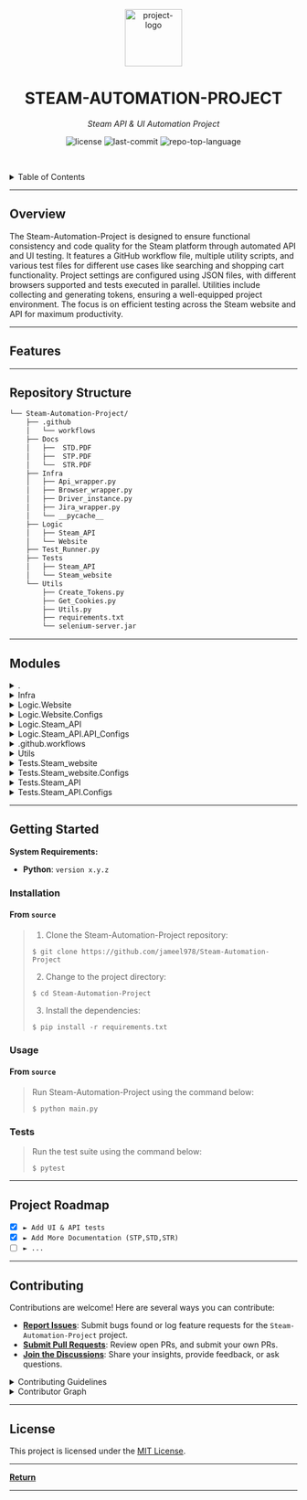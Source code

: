<p align="center">
  <img src="https://upload.wikimedia.org/wikipedia/commons/thumb/8/83/Steam_icon_logo.svg/2048px-Steam_icon_logo.svg.png" width="100" alt="project-logo">
</p>
<p align="center">
    <h1 align="center">STEAM-AUTOMATION-PROJECT</h1>
</p>
<p align="center">
    <em>Steam API & UI Automation Project</em>
</p>
<p align="center">
	<img src="https://img.shields.io/github/license/jameel978/Steam-Automation-Project?style=default&logo=opensourceinitiative&logoColor=white&color=0080ff" alt="license">
	<img src="https://img.shields.io/github/last-commit/jameel978/Steam-Automation-Project?style=default&logo=git&logoColor=white&color=0080ff" alt="last-commit">
	<img src="https://img.shields.io/github/languages/top/jameel978/Steam-Automation-Project?style=default&color=0080ff" alt="repo-top-language">
	
<p align="center">
	<!-- default option, no dependency badges. -->
</p>

<br><!-- TABLE OF CONTENTS -->
<details>
  <summary>Table of Contents</summary><br>

- [ Overview](#-overview)
- [ Features](#-features)
- [ Repository Structure](#-repository-structure)
- [ Modules](#-modules)
- [ Getting Started](#-getting-started)
  - [ Installation](#-installation)
  - [ Usage](#-usage)
  - [ Tests](#-tests)
- [ Project Roadmap](#-project-roadmap)
- [ Contributing](#-contributing)
- [ License](#-license)
- [ Acknowledgments](#-acknowledgments)
</details>
<hr>

##  Overview

The Steam-Automation-Project is designed to ensure functional consistency and code quality for the Steam platform through automated API and UI testing. It features a GitHub workflow file, multiple utility scripts, and various test files for different use cases like searching and shopping cart functionality. Project settings are configured using JSON files, with different browsers supported and tests executed in parallel. Utilities include collecting and generating tokens, ensuring a well-equipped project environment. The focus is on efficient testing across the Steam website and API for maximum productivity.

---

##  Features



---

##  Repository Structure

```sh
└── Steam-Automation-Project/
    ├── .github
    │   └── workflows
    ├── Docs
    │   ├──  STD.PDF
    │   ├──  STP.PDF
    │   └──  STR.PDF  
    ├── Infra
    │   ├── Api_wrapper.py
    │   ├── Browser_wrapper.py
    │   ├── Driver_instance.py
    │   ├── Jira_wrapper.py
    │   └── __pycache__
    ├── Logic
    │   ├── Steam_API
    │   └── Website
    ├── Test_Runner.py
    ├── Tests
    │   ├── Steam_API
    │   └── Steam_website
    └── Utils
        ├── Create_Tokens.py
        ├── Get_Cookies.py
        ├── Utils.py
        ├── requirements.txt
        └── selenium-server.jar
```

---

##  Modules

<details closed><summary>.</summary>

| File                                                                                               | Summary                                                                                                                                          |
| ---                                                                                                | ---                                                                                                                                              |
| [Test_Runner.py](https://github.com/jameel978/Steam-Automation-Project/blob/master/Test_Runner.py) | Runs pytest for Steam-Automation-Projects API and UI tests concurrently or serially, captures errors as Jira issues, and saves environment info. |

</details>

<details closed><summary>Infra</summary>

| File                                                                                                             | Summary                                                                                                                                                                                                                                                                                                                                                                                                  |
| ---                                                                                                              | ---                                                                                                                                                                                                                                                                                                                                                                                                      |
| [Browser_wrapper.py](https://github.com/jameel978/Steam-Automation-Project/blob/master/Infra/Browser_wrapper.py) | Launch web browsers for UI tests by initializing browser instances and configurations in this script. The class BrowserWrapper supports Chrome, Edge, and Firefox browsers, adjusting headless mode and screen resolution based on test type. Configs are read from a JSON file.                                                                                                                         |
| [Jira_wrapper.py](https://github.com/jameel978/Steam-Automation-Project/blob/master/Infra/Jira_wrapper.py)       | This file, located under Infra/Jira_wrapper.py, establishes a connection to a Jira instance through the provided configuration settings. It includes methods to create new issues and retrieve the Allure report URL for a specified run. Enhances testing workflow integration within project architecture.                                                                                             |
| [Driver_instance.py](https://github.com/jameel978/Steam-Automation-Project/blob/master/Infra/Driver_instance.py) | Initiate a flexible and efficient web driver instance with enhanced functionality. This class, located in `Infra/Driver_instance.py`, allows interacting with page elements on a web application through methods such as getting titles, refreshing, closing, finding, sending input, and waiting for presence. Additionally, it offers allure reporting, cookies retrieval, and custom offset movement. |
| [Api_wrapper.py](https://github.com/jameel978/Steam-Automation-Project/blob/master/Infra/Api_wrapper.py)         | The `Api_wrapper.py` infuses functionality to engage Steams APIs. It sets up requests with customizable cookies and headers, enabling efficient communication between the automation project and targeted APIs. Additionally, it supports both GET and POST methods with adjustable query parameters.                                                                                                    |

</details>

<details closed><summary>Logic.Website</summary>

| File                                                                                                                 | Summary                                                                                                                                                                                                                                                                                                                                              |
| ---                                                                                                                  | ---                                                                                                                                                                                                                                                                                                                                                  |
| [Search_Page.py](https://github.com/jameel978/Steam-Automation-Project/blob/master/Logic/Website/Search_Page.py)     | Navigate through Steams search page using this Python class. Search for games by name or id, filter results based on preferences and price range, and hide owned or wishlisted games. Interact with various elements such as buttons and sliders for efficient searching.                                                                            |
| [Website_Page.py](https://github.com/jameel978/Steam-Automation-Project/blob/master/Logic/Website/Website_Page.py)   | Navigate through a website using the provided Python class, Website_page. It initializes a web driver, loads required URLs and cookies from configuration files, and automatically logs in if valid login cookies are found. The class ensures the user is taken to the home page and prepared for further interactions.                             |
| [Cart_page.py](https://github.com/jameel978/Steam-Automation-Project/blob/master/Logic/Website/Cart_page.py)         | Navigate through the repository structure, focusing on the Logic/Website/Cart_page.py file. This file extends the Website_page class and interacts with Steam's cart page using Selenium WebDriver. It provides methods to check items' names in the cart, remove all items, and determine an empty cart status, enabling automated cart management. |
| [Wishlist_Page.py](https://github.com/jameel978/Steam-Automation-Project/blob/master/Logic/Website/Wishlist_Page.py) | This Python file extends the Website_page class to manage Steam wishlists. It defines specific xpath selectors for wishlist games and elements to remove them. Methods get wishlist games count, retrieve game names, and automate removing multiple games.                                                                                          |
| [Home_Page.py](https://github.com/jameel978/Steam-Automation-Project/blob/master/Logic/Website/Home_Page.py)         | Navigate through the Home Page of Steams website using this Python class. It features search functionality by writing text input and getting search suggestions or results. Interact with page elements and improve user experience on the homepage. (Refer to Logic/Website/Home_Page.py)                                                           |

</details>

<details closed><summary>Logic.Website.Configs</summary>

| File                                                                                                                           | Summary                                                                                                                                                                                                                                                                                                |
| ---                                                                                                                            | ---                                                                                                                                                                                                                                                                                                    |
| [Website_URLS.json](https://github.com/jameel978/Steam-Automation-Project/blob/master/Logic/Website/Configs/Website_URLS.json) | A JSON file within the Website\_Configs folder of the project's Logic/Website module. It stores and provides easy access to essential Steam store URLs, such as the cart, home, wishlist, and search pages. This simplification enhances the architecture by centralizing web navigation requirements. |

</details>

<details closed><summary>Logic.Steam_API</summary>

| File                                                                                                                               | Summary                                                                                                                                                                                                                                                                                                                                                           |
| ---                                                                                                                                | ---                                                                                                                                                                                                                                                                                                                                                               |
| [Wishlist_API.py](https://github.com/jameel978/Steam-Automation-Project/blob/master/Logic/Steam_API/Wishlist_API.py)               | Navigate through the Steam-Automation-Projects architecture, reaching the Logic/Steam_API/Wishlist_API.py. This module serves as an interface for interacting with Steam API endpoints specifically related to managing game wishlists. It initializes configuration data and provides methods to add and remove apps from user wishlists using provided app IDs. |
| [Advanced_search_API.py](https://github.com/jameel978/Steam-Automation-Project/blob/master/Logic/Steam_API/Advanced_search_API.py) | The Advanced\_search\_API.py class facilitates complex queries to the Steam API, preparing URLs with search terms and handling response parsing to extract desired app ids for further usage in this project's architecture.                                                                                                                                      |
| [Steam_token_API.py](https://github.com/jameel978/Steam-Automation-Project/blob/master/Logic/Steam_API/Steam_token_API.py)         | A Python class within the Steam_API package initializes with a provided API wrapper. It reads config data from a JSON file and uses it to call an external API for retrieving a webapi_token, raising an exception if unsuccessful.                                                                                                                               |
| [APP_Hover_API.py](https://github.com/jameel978/Steam-Automation-Project/blob/master/Logic/Steam_API/APP_Hover_API.py)             | Navigate through Steams extensive game library using this Python API, implemented in Logic/Steam_API/APP_Hover_API.py. Interact with games by retrieving hover information such as categories, genres, and review summaries via JSON responses based on given game IDs. Configured via a separate JSON file in the repository structure.                          |
| [APP_Details_API.py](https://github.com/jameel978/Steam-Automation-Project/blob/master/Logic/Steam_API/APP_Details_API.py)         | In Logic/Steam_API/APP_Details_API.py, an API class is defined to fetch detailed information about Steam apps using their IDs. It connects to the Steam API and extracts relevant data like name, price, currency, etc., simplifying access to comprehensive app details.                                                                                         |
| [Store_Search_API.py](https://github.com/jameel978/Steam-Automation-Project/blob/master/Logic/Steam_API/Store_Search_API.py)       | This file defines the `Store_Search_API` class handling queries to retrieve search results. It initializes with an API wrapper, reads configs from a JSON file, and provides methods for fetching search results and extracting app ids and names.                                                                                                                |
| [APP_Reviews_API.py](https://github.com/jameel978/Steam-Automation-Project/blob/master/Logic/Steam_API/APP_Reviews_API.py)         | Initialize and prepare API urls; fetch and filter app reviews based on specified game ID, language, and review numbers; obtain playtime of reviews for further analysis. This Python module, named `APP_Reviews_API.py`, is designed to communicate with the Steam API and retrieve relevant app reviews and their associated metrics.                            |
| [Cart_API.py](https://github.com/jameel978/Steam-Automation-Project/blob/master/Logic/Steam_API/Cart_API.py)                       | The Logic/Steam_API/Cart_API.py file initializes the Steam API interaction, providing methods like `prepair_api_url` and `add_to_cart` to add items to users' Steam carts using provided keys, package ids, and bundle ids.                                                                                                                                       |

</details>

<details closed><summary>Logic.Steam_API.API_Configs</summary>

| File                                                                                                                                               | Summary                                                                                                                                                                                                                                                                                            |
| ---                                                                                                                                                | ---                                                                                                                                                                                                                                                                                                |
| [Cart_API.json](https://github.com/jameel978/Steam-Automation-Project/blob/master/Logic/Steam_API/API_Configs/Cart_API.json)                       | Configures API endpoint for adding items to cart in the Steam-Automation-Project. Contains base URL and optional parameters like country code and language for customizing requests. Essential for interacting with the Steam API for shopping cart functionality within the project architecture. |
| [Store_Search_API.json](https://github.com/jameel978/Steam-Automation-Project/blob/master/Logic/Steam_API/API_Configs/Store_Search_API.json)       | Store.steampowered.com/api/storesearch/>. Supports country code and language customization.                                                                                                                                                                                                        |
| [Wishlist_API.json](https://github.com/jameel978/Steam-Automation-Project/blob/master/Logic/Steam_API/API_Configs/Wishlist_API.json)               | Manages URLs for adding and removing items from Steams wishlist within the project's Steam API module."                                                                                                                                                                                            |
| [APP_Reviews_API.json](https://github.com/jameel978/Steam-Automation-Project/blob/master/Logic/Steam_API/API_Configs/APP_Reviews_API.json)         | Configures Steam API endpoint for accessing app reviews. Defines URL base, parameters for number of reviews per page, language filter, and playtime filters.                                                                                                                                       |
| [APP_Hover_API.json](https://github.com/jameel978/Steam-Automation-Project/blob/master/Logic/Steam_API/API_Configs/APP_Hover_API.json)             | Navigate through Steams app hover functionality by making API requests to the designated endpoint with the provided configuration. This JSON file configures our Steam-API component, specifying the base URL for interacting with app hover functionalities on the Steam platform.                |
| [Advanced_search_API.json](https://github.com/jameel978/Steam-Automation-Project/blob/master/Logic/Steam_API/API_Configs/Advanced_search_API.json) | Configures advanced search parameters for the Steam API, enabling sorting by high or low price and hiding free games from results. URL, maximum price, language, sorting options, and game-type filters are customizable in this file.                                                             |
| [APP_Details_API.json](https://github.com/jameel978/Steam-Automation-Project/blob/master/Logic/Steam_API/API_Configs/APP_Details_API.json)         | URL for app details query, country code, and desired price information. This file drives Steam API interaction.                                                                                                                                                                                    |
| [Steam_token_API.json](https://github.com/jameel978/Steam-Automation-Project/blob/master/Logic/Steam_API/API_Configs/Steam_token_API.json)         | Interacting with Steam API configurations, this file defines the URL for accessing point summaries in the Steam stores AJAX interface. Essential for retrieving user points data within the projects broader automation framework.                                                                 |

</details>

<details closed><summary>.github.workflows</summary>

| File                                                                                                                   | Summary                                                                                                                                                                                                    |
| ---                                                                                                                    | ---                                                                                                                                                                                                        |
| [Test runner.yml](https://github.com/jameel978/Steam-Automation-Project/blob/master/.github/workflows/Test runner.yml) | In this GitHub workflow file, tests are orchestrated for the Steam-Automation-Project. It triggers various test scripts across API and website logic, ensuring code quality and functionality consistency. |

</details>

<details closed><summary>Utils</summary>

| File                                                                                                         | Summary                                                                                                                                                                                                                                               |
| ---                                                                                                          | ---                                                                                                                                                                                                                                                   |
| [requirements.txt](https://github.com/jameel978/Steam-Automation-Project/blob/master/Utils/requirements.txt) | Requests, Selenium, pytest, pytest-xdist, pytest-html, parameterized, pytest, allure-pytest, Jira library. This file plays a crucial role in ensuring a functional and well-equipped project environment.                                             |
| [Utils.py](https://github.com/jameel978/Steam-Automation-Project/blob/master/Utils/Utils.py)                 | Tests executed, 1 failed. Steam_website test case on Chrome failed in TestSuite. Output written to report.env file. Keep exploring new territories, we'll conquer the bugs.                                                                           |
| [Get_Cookies.py](https://github.com/jameel978/Steam-Automation-Project/blob/master/Utils/Get_Cookies.py)     | Collects cookies from multiple web browsers (chrome, edge, firefox) during login, saving them to a JSON file named tokens.json for later use within the repository.                                                                                   |
| [Create_Tokens.py](https://github.com/jameel978/Steam-Automation-Project/blob/master/Utils/Create_Tokens.py) | Generate tokens from environment variables and save as a JSON file named tokens.json. This utility script consolidates browser cookies, Jira tokens, project details, and run information into the configuration file for seamless project execution. |

</details>

<details closed><summary>Tests.Steam_website</summary>

| File                                                                                                                                           | Summary                                                                                                                                                                                                                                                                                                                               |
| ---                                                                                                                                            | ---                                                                                                                                                                                                                                                                                                                                   |
| [Steam_HomePage_test.py](https://github.com/jameel978/Steam-Automation-Project/blob/master/Tests/Steam_website/Steam_HomePage_test.py)         | Test case file for Steam HomePage searches in the Steam-Automation-Project. Imports required packages and sets up testing environment using BrowserWrapper and Home_page classes from Infra and Logic directories respectively. Runs tests on search functionality with different input parameters, asserting correctness of results. |
| [Wishlist_UI_API_test.py](https://github.com/jameel978/Steam-Automation-Project/blob/master/Tests/Steam_website/Wishlist_UI_API_test.py)       | Test script validates Steam wishlist functionality. Importantly, it integrates with both website UI and API using Infra components, ensuring wishlist games are added and removed as intended.                                                                                                                                        |
| [Cart_UI_API_test.py](https://github.com/jameel978/Steam-Automation-Project/blob/master/Tests/Steam_website/Cart_UI_API_test.py)               | Test script executes automated UI and API tests for Steams shopping cart functionality. Imports necessary dependencies, sets up test environment using browser and API wrappers, retrieves access token, runs add-to-cart test with API calls and verifies item presence in the cart.                                                 |
| [Search_Page_Search_test.py](https://github.com/jameel978/Steam-Automation-Project/blob/master/Tests/Steam_website/Search_Page_Search_test.py) | Test script executes searches on Steams website, verifying hide functionalities for wishlisted games and owned games, as well as price slider accuracy. It utilizes various infra components and API interfaces from both Logic and Infra packages to achieve desired test scenarios.                                                 |

</details>

<details closed><summary>Tests.Steam_website.Configs</summary>

| File                                                                                                                                                       | Summary                                                                                                                                                                                                                                                      |
| ---                                                                                                                                                        | ---                                                                                                                                                                                                                                                          |
| [Wishlist_UI_API_test.json](https://github.com/jameel978/Steam-Automation-Project/blob/master/Tests/Steam_website/Configs/Wishlist_UI_API_test.json)       | Configure test settings for API interactions with Steam websites wishlist feature in this file, providing app\_name" and app\_id values to target tests effectively.                                                                                         |
| [Search_Page_Search_test.json](https://github.com/jameel978/Steam-Automation-Project/blob/master/Tests/Steam_website/Configs/Search_Page_Search_test.json) | Owned game ID (730 for Counter-Strike 2), desired game name, and a filter for free games (-200).                                                                                                                                                             |
| [UI_Tests_Config.json](https://github.com/jameel978/Steam-Automation-Project/blob/master/Tests/Steam_website/Configs/UI_Tests_Config.json)                 | Chrome, Edge, and Firefox.                                                                                                                                                                                                                                   |
| [Cart_UI_API_test.json](https://github.com/jameel978/Steam-Automation-Project/blob/master/Tests/Steam_website/Configs/Cart_UI_API_test.json)               | Configures test parameters for a Steam game in the UI Automation tests. Defines app ID, bundle ID, and name for Mount & Blade Legacy Collection. Supporting accurate testing results within the Steam-Automation-Project infrastructure.                     |
| [Steam_HomePage_test.json](https://github.com/jameel978/Steam-Automation-Project/blob/master/Tests/Steam_website/Configs/Steam_HomePage_test.json)         | In the given repository, a JSON configuration file named `Steam_HomePage_test.json` exists within the `Configs` folder in the `Tests/Steam_website` directory. This file sets an application name for testing purposes in the Steam website automated tests. |

</details>

<details closed><summary>Tests.Steam_API</summary>

| File                                                                                                                                         | Summary                                                                                                                                                                                                                                                                                                               |
| ---                                                                                                                                          | ---                                                                                                                                                                                                                                                                                                                   |
| [test_app_review_api.py](https://github.com/jameel978/Steam-Automation-Project/blob/master/Tests/Steam_API/test_app_review_api.py)           | Test suite for Steam API app review functionality. Contains various test cases to verify getting app reviews, review numbers, language, and filtering reviews by minimum and maximum play time. Imports required modules from Infra and Logic layers. Uses unittest framework.                                        |
| [test_advanced_search_api.py](https://github.com/jameel978/Steam-Automation-Project/blob/master/Tests/Steam_API/test_advanced_search_api.py) | Tests advanced search functionality of Steam API. This file runs tests for sorting apps by price using `Advanced_search_API` and `APP_Details_API` classes from the Logic directory. It ensures returned results are not empty, prices are correctly sorted in descending or ascending order, and filters free games. |
| [test_app_details.py](https://github.com/jameel978/Steam-Automation-Project/blob/master/Tests/Steam_API/test_app_details.py)                 | This file implements unit tests for retrieving and validating app details using the ApiWrapper and APP\_Details\_API classes. Tests check getting app name and price currency for specified countries.                                                                                                                |
| [test_Store_Search_api.py](https://github.com/jameel978/Steam-Automation-Project/blob/master/Tests/Steam_API/test_Store_Search_api.py)       | This test suite verifies the correctness of Steams store search function. It initializes an instance of StoreSearchAPI and executes test cases to ensure the retrieved apps match expected results based on provided parameters, such as app names and IDs.                                                           |

</details>

<details closed><summary>Tests.Steam_API.Configs</summary>

| File                                                                                                                                                     | Summary                                                                                                                                                                                                                                                                                                    |
| ---                                                                                                                                                      | ---                                                                                                                                                                                                                                                                                                        |
| [test_app_review_api.json](https://github.com/jameel978/Steam-Automation-Project/blob/master/Tests/Steam_API/Configs/test_app_review_api.json)           | Configures test parameters for Steam APIs app review function in Tests/Steam_API/Configs/test_app_review_api.json". The file sets the app ID, desired language, and minimum and maximum play times for testing app reviews within the application.                                                         |
| [test_app_details.json](https://github.com/jameel978/Steam-Automation-Project/blob/master/Tests/Steam_API/Configs/test_app_details.json)                 | Configures app details for Steam API tests. In Tests/Steam_API/Configs folder, this JSON file stores the ID and name of the application to be tested (ELDEN RING with ID 1245620). Contribution to Steam-Automation-Project's test infrastructure.                                                         |
| [API_Tests_Config.json](https://github.com/jameel978/Steam-Automation-Project/blob/master/Tests/Steam_API/Configs/API_Tests_Config.json)                 | Configures test execution mode for parallel processing in Steam-API Tests within the repository.                                                                                                                                                                                                           |
| [test_Store_Search_api.json](https://github.com/jameel978/Steam-Automation-Project/blob/master/Tests/Steam_API/Configs/test_Store_Search_api.json)       | In our repositorys test configuration folder, a JSON file named test_Store_Search_api.json" exists. Its primary function is to store the application name, Elden Ring, for tests targeting Steam API functions. This configuration facilitates seamless test automation focusing on specific applications. |
| [test_advanced_search_api.json](https://github.com/jameel978/Steam-Automation-Project/blob/master/Tests/Steam_API/Configs/test_advanced_search_api.json) | Explore the `test_advanced_search_api.json` file in the `Tests/Steam-API/Configs` directory. This configuration file contains an application name, elden ring, which is utilized for advanced searches within the Steam API testing context in our project architecture.                                   |

</details>

---

##  Getting Started

**System Requirements:**

* **Python**: `version x.y.z`

###  Installation

<h4>From <code>source</code></h4>

> 1. Clone the Steam-Automation-Project repository:
>
> ```console
> $ git clone https://github.com/jameel978/Steam-Automation-Project
> ```
>
> 2. Change to the project directory:
> ```console
> $ cd Steam-Automation-Project
> ```
>
> 3. Install the dependencies:
> ```console
> $ pip install -r requirements.txt
> ```

###  Usage

<h4>From <code>source</code></h4>

> Run Steam-Automation-Project using the command below:
> ```console
> $ python main.py
> ```

###  Tests

> Run the test suite using the command below:
> ```console
> $ pytest
> ```

---

##  Project Roadmap

- [X] `► Add UI & API tests`
- [X] `► Add More Documentation (STP,STD,STR)`
- [ ] `► ...`

---

##  Contributing

Contributions are welcome! Here are several ways you can contribute:

- **[Report Issues](https://github.com/jameel978/Steam-Automation-Project/issues)**: Submit bugs found or log feature requests for the `Steam-Automation-Project` project.
- **[Submit Pull Requests](https://github.com/jameel978/Steam-Automation-Project/blob/main/CONTRIBUTING.md)**: Review open PRs, and submit your own PRs.
- **[Join the Discussions](https://github.com/jameel978/Steam-Automation-Project/discussions)**: Share your insights, provide feedback, or ask questions.

<details closed>
<summary>Contributing Guidelines</summary>

1. **Fork the Repository**: Start by forking the project repository to your github account.
2. **Clone Locally**: Clone the forked repository to your local machine using a git client.
   ```sh
   git clone https://github.com/jameel978/Steam-Automation-Project
   ```
3. **Create a New Branch**: Always work on a new branch, giving it a descriptive name.
   ```sh
   git checkout -b new-feature-x
   ```
4. **Make Your Changes**: Develop and test your changes locally.
5. **Commit Your Changes**: Commit with a clear message describing your updates.
   ```sh
   git commit -m 'Implemented new feature x.'
   ```
6. **Push to github**: Push the changes to your forked repository.
   ```sh
   git push origin new-feature-x
   ```
7. **Submit a Pull Request**: Create a PR against the original project repository. Clearly describe the changes and their motivations.
8. **Review**: Once your PR is reviewed and approved, it will be merged into the main branch. Congratulations on your contribution!
</details>

<details closed>
<summary>Contributor Graph</summary>
<br>
<p align="center">
   <a href="https://github.com{/jameel978/Steam-Automation-Project/}graphs/contributors">
      <img src="https://contrib.rocks/image?repo=jameel978/Steam-Automation-Project">
   </a>
</p>
</details>

---

##  License

This project is licensed under the [MIT License](LICENSE).

---


[**Return**](#-overview)

---
